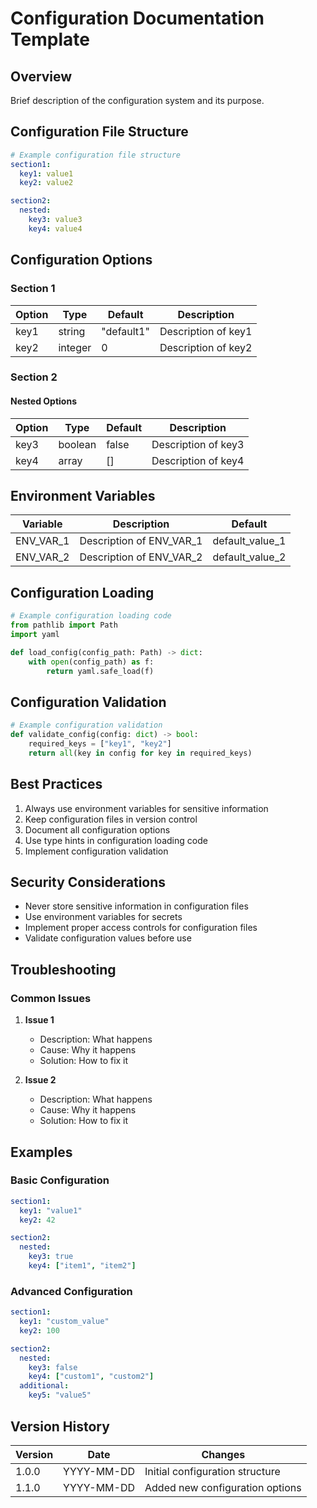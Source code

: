# Configuration Documentation Template

## Overview

Brief description of the configuration system and its purpose.

## Configuration File Structure

```yaml
# Example configuration file structure
section1:
  key1: value1
  key2: value2

section2:
  nested:
    key3: value3
    key4: value4
```

## Configuration Options

### Section 1

| Option | Type | Default | Description |
|--------|------|---------|-------------|
| key1 | string | "default1" | Description of key1 |
| key2 | integer | 0 | Description of key2 |

### Section 2

#### Nested Options

| Option | Type | Default | Description |
|--------|------|---------|-------------|
| key3 | boolean | false | Description of key3 |
| key4 | array | [] | Description of key4 |

## Environment Variables

| Variable | Description | Default |
|----------|-------------|---------|
| ENV_VAR_1 | Description of ENV_VAR_1 | default_value_1 |
| ENV_VAR_2 | Description of ENV_VAR_2 | default_value_2 |

## Configuration Loading

```python
# Example configuration loading code
from pathlib import Path
import yaml

def load_config(config_path: Path) -> dict:
    with open(config_path) as f:
        return yaml.safe_load(f)
```

## Configuration Validation

```python
# Example configuration validation
def validate_config(config: dict) -> bool:
    required_keys = ["key1", "key2"]
    return all(key in config for key in required_keys)
```

## Best Practices

1. Always use environment variables for sensitive information
2. Keep configuration files in version control
3. Document all configuration options
4. Use type hints in configuration loading code
5. Implement configuration validation

## Security Considerations

- Never store sensitive information in configuration files
- Use environment variables for secrets
- Implement proper access controls for configuration files
- Validate configuration values before use

## Troubleshooting

### Common Issues

1. **Issue 1**
   - Description: What happens
   - Cause: Why it happens
   - Solution: How to fix it

2. **Issue 2**
   - Description: What happens
   - Cause: Why it happens
   - Solution: How to fix it

## Examples

### Basic Configuration

```yaml
section1:
  key1: "value1"
  key2: 42

section2:
  nested:
    key3: true
    key4: ["item1", "item2"]
```

### Advanced Configuration

```yaml
section1:
  key1: "custom_value"
  key2: 100

section2:
  nested:
    key3: false
    key4: ["custom1", "custom2"]
  additional:
    key5: "value5"
```

## Version History

| Version | Date | Changes |
|---------|------|---------|
| 1.0.0 | YYYY-MM-DD | Initial configuration structure |
| 1.1.0 | YYYY-MM-DD | Added new configuration options | 